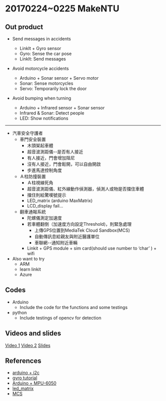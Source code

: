 # 20170224~0225 MakeNTU

## Out product
- Send messages in accidents
	- LinkIt + Gyro sensor
	- Gyro: Sense the car pose
	- LinkIt: Send messages

- Avoid motorcycle accidents
	- Arduino + Sonar sensor + Servo motor
	- Sonar: Sense motorcycles
	- Servo: Temporarily lock the door

- Avoid bumping when turning 
	- Arduino + Infrared sensor + Sonar sensor
	- Infrared & Sonar: Detect people
	- LED: Show notifications

---

- 汽車安全守護者
  - 車門安全裝置
    - 木頭架起車體
    - 超音波測距儀--是否有人接近
    - 有人接近，門會增加阻尼
    - 沒有人接近，門會鬆開，可以自由開啟
    - 步進馬達控制角度
  - Ａ柱防撞裝置
    - Ａ柱視線死角
    - 超音波測距儀、紅外線動作偵測器，偵測人或物是否擋住車體
    - 擋住則給驚嘆號提示
    - LED_matrix (arduino MaxMatrix)
    - LCD_display fail…
  - 翻車通報系統
    - 陀螺儀測定加速度
    - 若車體翻倒（加速度方向設定Threshold)，則緊急處理
      - 上傳GPS位置到MediaTek Cloud Sandbox(MCS)
      - 自動傳訊息給親友與附近醫護單位
      - 車聯網--通知附近車輛
    - Linkit + GPS module + sim card(should use number to ‘char’ ) + wifi
- Also want to try
  - ARM
  - learn linkit
  - Azure

## Codes
- Arduino
	- Include the code for the functions and some testings
- python
	- Include testings of opencv for detection


## Videos and slides

[Video 1](https://youtu.be/ONthKmxY9yQ)
[Video 2](https://youtu.be/0vBwJiEpOKs)
[Slides](https://github.com/eric-yyjau/2017MakeNTU_InInDer/ININDER.pdf)

## References
- [arduino + i2c](https://www.i2cdevlib.com/devices/mpu6050#source)
- [gyro tutorial](http://ming-shian.blogspot.tw/2014/05/arduino21mpu6050row-data.html)
- [Arduino + MPU-6050](http://ming-shian.blogspot.tw/2014/05/arduino21mpu6050row-data.html)
- [led_matrix](https://brainy-bits.com/blogs/tutorials/scroll-text-using-the-max7219-led-dot-matrix)
- [MCS](https://mcs.mediatek.com/)

